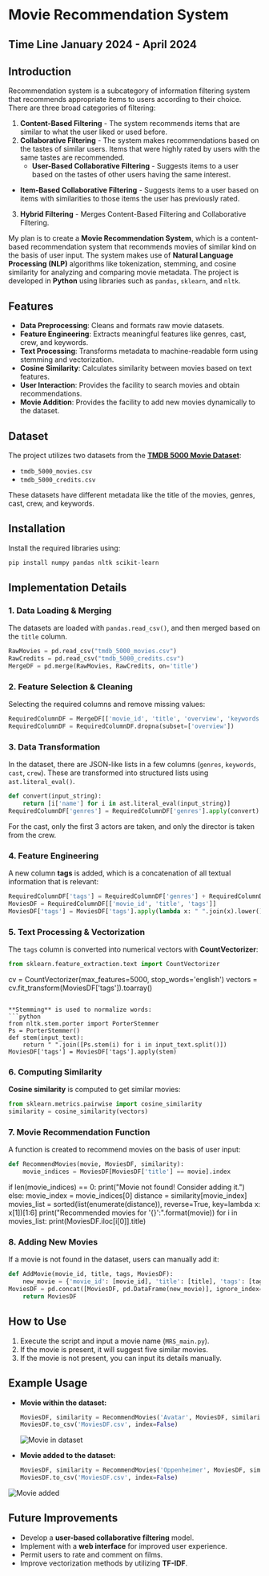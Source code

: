 # Movie Recommendation System

## Time Line           January 2024 -  April 2024

## Introduction
Recommendation system is a subcategory of information filtering system that recommends appropriate items to users according to their choice. There are three broad categories of filtering:

1) **Content-Based Filtering** - The system recommends items that are similar to what the user liked or used before.
2) **Collaborative Filtering** - The system makes recommendations based on the tastes of similar users. Items that were highly rated by users with the same tastes are recommended.
   - **User-Based Collaborative Filtering** - Suggests items to a user based on the tastes of other users having the same interest.
- **Item-Based Collaborative Filtering** - Suggests items to a user based on items with similarities to those items the user has previously rated.
3) **Hybrid Filtering** - Merges Content-Based Filtering and Collaborative Filtering.

My plan is to create a **Movie Recommendation System**, which is a content-based recommendation system that recommends movies of similar kind on the basis of user input. The system makes use of **Natural Language Processing (NLP)** algorithms like tokenization, stemming, and cosine similarity for analyzing and comparing movie metadata. The project is developed in **Python** using libraries such as `pandas`, `sklearn`, and `nltk`.

## Features
- **Data Preprocessing**: Cleans and formats raw movie datasets.
- **Feature Engineering**: Extracts meaningful features like genres, cast, crew, and keywords.
- **Text Processing**: Transforms metadata to machine-readable form using stemming and vectorization.
- **Cosine Similarity**: Calculates similarity between movies based on text features.
- **User Interaction**: Provides the facility to search movies and obtain recommendations.
- **Movie Addition**: Provides the facility to add new movies dynamically to the dataset.

## Dataset
The project utilizes two datasets from the **[TMDB 5000 Movie Dataset](https://www.kaggle.com/datasets/tmdb/tmdb-movie-metadata)**:
- `tmdb_5000_movies.csv`
- `tmdb_5000_credits.csv`

These datasets have different metadata like the title of the movies, genres, cast, crew, and keywords.

## Installation
Install the required libraries using:
```sh
pip install numpy pandas nltk scikit-learn
```

## Implementation Details
### 1. Data Loading & Merging
The datasets are loaded with `pandas.read_csv()`, and then merged based on the `title` column.
```python
RawMovies = pd.read_csv("tmdb_5000_movies.csv")
RawCredits = pd.read_csv("tmdb_5000_credits.csv")
MergeDF = pd.merge(RawMovies, RawCredits, on='title')
```

### 2. Feature Selection & Cleaning
 Selecting the required columns and remove missing values:
```python
RequiredColumnDF = MergeDF[['movie_id', 'title', 'overview', 'keywords', 'genres', 'cast', 'crew']]
RequiredColumnDF = RequiredColumnDF.dropna(subset=['overview'])
```

### 3. Data Transformation
In the dataset, there are JSON-like lists in a few columns (`genres`, `keywords`, `cast`, `crew`). These are transformed into structured lists using `ast.literal_eval()`.
```python
def convert(input_string):
    return [i['name'] for i in ast.literal_eval(input_string)]
RequiredColumnDF['genres'] = RequiredColumnDF['genres'].apply(convert)
```
For the cast, only the first 3 actors are taken, and only the director is taken from the crew.

### 4. Feature Engineering
A new column **tags** is added, which is a concatenation of all textual information that is relevant:
```python
RequiredColumnDF['tags'] = RequiredColumnDF['genres'] + RequiredColumnDF['cast'] + RequiredColumnDF['crew'] + RequiredColumnDF['keywords'] + RequiredColumnDF['overview']
MoviesDF = RequiredColumnDF[['movie_id', 'title', 'tags']]
MoviesDF['tags'] = MoviesDF['tags'].apply(lambda x: " ".join(x).lower())
```

### 5. Text Processing & Vectorization
The `tags` column is converted into numerical vectors with **CountVectorizer**:
```python
from sklearn.feature_extraction.text import CountVectorizer
```
cv = CountVectorizer(max_features=5000, stop_words='english')
vectors = cv.fit_transform(MoviesDF['tags']).toarray()
```

**Stemming** is used to normalize words:
```python
from nltk.stem.porter import PorterStemmer
Ps = PorterStemmer()
def stem(input_text):
    return " ".join([Ps.stem(i) for i in input_text.split()])
MoviesDF['tags'] = MoviesDF['tags'].apply(stem)
```

### 6. Computing Similarity
**Cosine similarity** is computed to get similar movies:
```python
from sklearn.metrics.pairwise import cosine_similarity
similarity = cosine_similarity(vectors)
```

### 7. Movie Recommendation Function
A function is created to recommend movies on the basis of user input:
```python
def RecommendMovies(movie, MoviesDF, similarity):
    movie_indices = MoviesDF[MoviesDF['title'] == movie].index
```
if len(movie_indices) == 0:
        print("Movie not found! Consider adding it.")
    else:
        movie_index = movie_indices[0]
        distance = similarity[movie_index]
        movies_list = sorted(list(enumerate(distance)), reverse=True, key=lambda x: x[1])[1:6]
print("Recommended movies for '{}':".format(movie))
        for i in movies_list:
            print(MoviesDF.iloc[i[0]].title)

### 8. Adding New Movies
If a movie is not found in the dataset, users can manually add it:
```python
def AddMovie(movie_id, title, tags, MoviesDF):
    new_movie = {'movie_id': [movie_id], 'title': [title], 'tags': [tags]}
MoviesDF = pd.concat([MoviesDF, pd.DataFrame(new_movie)], ignore_index=True)
    return MoviesDF
``` 

## How to Use
1. Execute the script and input a movie name (`MRS_main.py`).
2. If the movie is present, it will suggest five similar movies.
3. If the movie is not present, you can input its details manually.

## Example Usage  
- **Movie within the dataset:**
  ```python
  MoviesDF, similarity = RecommendMovies('Avatar', MoviesDF, similarity)
  MoviesDF.to_csv('MoviesDF.csv', index=False)
    ``` 
  ![Movie in dataset](IDM.png)  

- **Movie added to the dataset:**
  ```python
  MoviesDF, similarity = RecommendMovies('Oppenheimer', MoviesDF, similarity)
  MoviesDF.to_csv('MoviesDF.csv', index=False)
    ```
  
![Movie added](AM.png)  

## Future Improvements
- Develop a **user-based collaborative filtering** model.
- Implement with a **web interface** for improved user experience.
- Permit users to rate and comment on films.
- Improve vectorization methods by utilizing **TF-IDF**.

